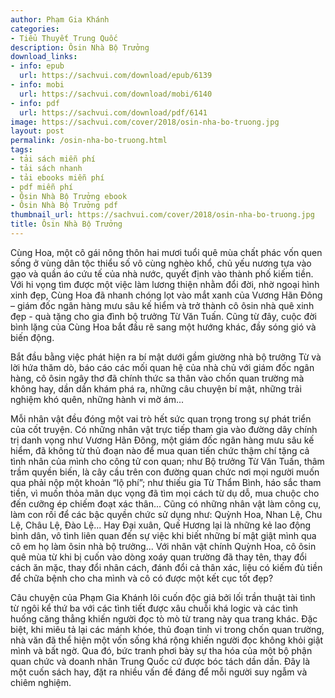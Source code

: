 ```yaml
---
author: Phạm Gia Khánh
categories:
- Tiểu Thuyết Trung Quốc
description: Ôsin Nhà Bộ Trưởng
download_links:
- info: epub
  url: https://sachvui.com/download/epub/6139
- info: mobi
  url: https://sachvui.com/download/mobi/6140
- info: pdf
  url: https://sachvui.com/download/pdf/6141
image: https://sachvui.com/cover/2018/osin-nha-bo-truong.jpg
layout: post
permalink: /osin-nha-bo-truong.html
tags:
- tải sách miễn phí
- tải sách nhanh
- tải ebooks miễn phí
- pdf miễn phí
- Ôsin Nhà Bộ Trưởng ebook
- Ôsin Nhà Bộ Trưởng pdf
thumbnail_url: https://sachvui.com/cover/2018/osin-nha-bo-truong.jpg
title: Ôsin Nhà Bộ Trưởng
---
```


 <div class="item-desc text-justify"> <p>Cùng Hoa, một cô gái nông thôn hai mươi tuổi quê mùa chất phác vốn quen sống ở vùng dân tộc thiểu số vô cùng nghèo khổ, chủ yếu nương tựa vào gạo và quần áo cứu tế của nhà nước, quyết định vào thành phố kiếm tiền. Với hi vọng tìm được một việc làm lương thiện nhằm đổi đời, nhờ ngoại hình xinh đẹp, Cùng Hoa đã nhanh chóng lọt vào mắt xanh của Vương Hãn Đông – giám đốc ngân hàng mưu sâu kế hiểm và trở thành cô ôsin nhà quê xinh đẹp - quà tặng cho gia đình bộ trưởng Từ Văn Tuấn. Cũng từ đây, cuộc đời bình lặng của Cùng Hoa bắt đầu rẽ sang một hướng khác, đầy sóng gió và biến động.</p><p>Bắt đầu bằng việc phát hiện ra bí mật dưới gầm giường nhà bộ trưởng Từ và lời hứa thăm dò, báo cáo các mối quan hệ của nhà chủ với giám đốc ngân hàng, cô ôsin ngây thơ đã chính thức sa thân vào chốn quan trường mà không hay, dần dần khám phá ra, những câu chuyện bí mật, những trải nghiệm khó quên, những hành vi mờ ám...</p><p>Mỗi nhân vật đều đóng một vai trò hết sức quan trọng trong sự phát triển của cốt truyện. Có những nhân vật trực tiếp tham gia vào đường dây chính trị danh vọng như Vương Hãn Đông, một giám đốc ngân hàng mưu sâu kế hiểm, đã không từ thủ đoạn nào để mua quan tiến chức thậm chí tặng cả tình nhân của mình cho công tử con quan; như Bộ trưởng Từ Văn Tuấn, thâm trầm quyền biến, là cây cầu trên con đường quan chức nơi mọi người muốn qua phải nộp một khoản “lộ phí”; như thiếu gia Từ Thẩm Bình, háo sắc tham tiền, vì muốn thỏa mãn dục vọng đã tìm mọi cách từ dụ dỗ, mua chuộc cho đến cưỡng ép chiếm đoạt xác thân... Cũng có những nhân vật làm công cụ, làm con rối để các bậc quyền chức sử dụng như: Quỳnh Hoa, Nhan Lệ, Chu Lệ, Châu Lệ, Đào Lệ... Hay Đại xuân, Quế Hương lại là những kẻ lao động bình dân, vô tình liên quan đến sự việc khi biết những bí mật giật mình qua cô em họ làm ôsin nhà bộ trưởng... Với nhân vật chính Quỳnh Hoa, cô ôsin quê mùa từ khi bị cuốn vào dòng xoáy quan trường đã thay tên, thay đổi cách ăn mặc, thay đổi nhân cách, đánh đổi cả thân xác, liệu có kiếm đủ tiền để chữa bệnh cho cha mình và cô có được một kết cục tốt đẹp?</p><p>Câu chuyện của Phạm Gia Khánh lôi cuốn độc giả bởi lối trần thuật tài tình từ ngôi kể thứ ba với các tình tiết được xâu chuỗi khá logic và các tình huống căng thẳng khiến người đọc tò mò từ trang này qua trang khác. Đặc biệt, khi miêu tả lại các mánh khóe, thủ đoạn tinh vi trong chốn quan trường, nhà văn đã thể hiện một vốn sống khá rộng khiến người đọc không khỏi giật mình và bất ngờ. Qua đó, bức tranh phơi bày sự tha hóa của một bộ phận quan chức và doanh nhân Trung Quốc cứ được bóc tách dần dần. Đây là một cuốn sách hay, đặt ra nhiều vấn đề đáng để mỗi người suy ngẫm và chiêm nghiệm.</p> </div>